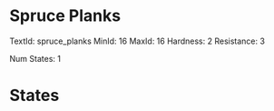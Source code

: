 # Spruce Planks
TextId: spruce_planks
MinId: 16
MaxId: 16
Hardness: 2
Resistance: 3

Num States: 1
# States
```

```